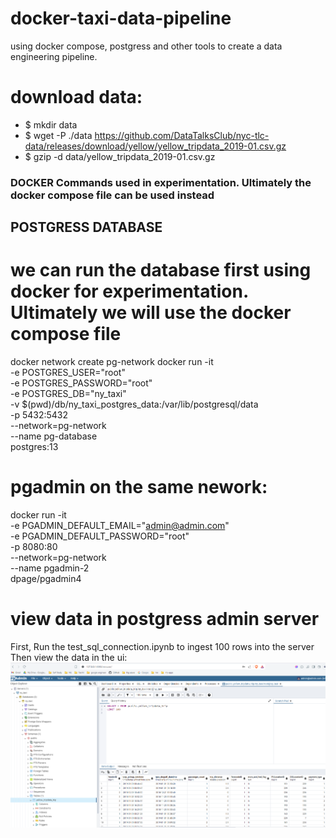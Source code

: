 # docker-taxi-data-pipeline
using docker compose, postgress and other tools to create a data engineering pipeline.

# download data:

* $ mkdir data
* $ wget -P ./data https://github.com/DataTalksClub/nyc-tlc-data/releases/download/yellow/yellow_tripdata_2019-01.csv.gz
* $ gzip -d data/yellow_tripdata_2019-01.csv.gz


### DOCKER Commands used in experimentation. Ultimately the docker compose file can be used instead

## POSTGRESS DATABASE
# we can run the database first using docker for experimentation. Ultimately we will use the docker compose file
docker network create pg-network
docker run -it \
  -e POSTGRES_USER="root" \
  -e POSTGRES_PASSWORD="root" \
  -e POSTGRES_DB="ny_taxi" \
  -v $(pwd)/db/ny_taxi_postgres_data:/var/lib/postgresql/data \
  -p 5432:5432 \
  --network=pg-network \
  --name pg-database \
  postgres:13

# pgadmin on the same nework:
docker run -it \
  -e PGADMIN_DEFAULT_EMAIL="admin@admin.com" \
  -e PGADMIN_DEFAULT_PASSWORD="root" \
  -p 8080:80 \
  --network=pg-network \
  --name pgadmin-2 \
  dpage/pgadmin4

# view data in postgress admin server
First, Run the test_sql_connection.ipynb to ingest 100 rows into the server
Then view the data in the ui:
!['data viewed in postgress server'](readme_images/postgress-sql-docker.png)